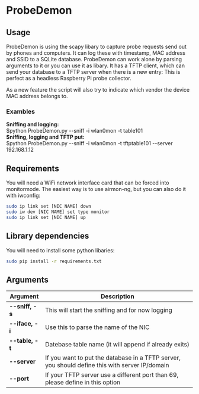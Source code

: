 # ProbeDemon
## Usage
ProbeDemon is using the scapy libary to capture probe requests send out by phones and computers. It can log these with timestamp, MAC address and SSID to a SQLite database. ProbeDemon can work alone by parsing arguments to it or you can use it as libary. It has a TFTP client, which can send your database to a TFTP server when there is a new entry: This is perfect as a headless Raspberry Pi probe collector.

As a new feature the script will also try to indicate which vendor the device MAC address belongs to. 

### Exambles
**Sniffing and logging:**  
$python ProbeDemon.py --sniff -i wlan0mon -t table101  
**Sniffing, logging and TFTP put:**  
$python ProbeDemon.py --sniff -i wlan0mon -t tftptable101 --server 192.168.1.12   

## Requirements
You will need a WiFi network interface card that can be forced into monitormode. The easiest way is to use airmon-ng, but you can also do it with iwconfig:  
```bash
sudo ip link set [NIC NAME] down  
sudo iw dev [NIC NAME] set type monitor  
sudo ip link set [NIC NAME] up  
```

## Library dependencies
You will need to install some python libaries:
```bash
sudo pip install -r requirements.txt
```

## Arguments
**Argument** | **Description**
------------ | ---------------
**--sniff, -s** | This will start the sniffing and for now logging
**--iface, -i** | Use this to parse the name of the NIC
**--table, -t** | Datebase table name (it will append if already exits)
**--server** | If you want to put the database in a TFTP server, you should define this with server IP/domain
**--port** | If your TFTP server use a different port than 69, please define in this option


